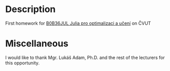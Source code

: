 # Description

First homework for [B0B36JUL Julia pro optimalizaci a učení](https://cw.fel.cvut.cz/b221/courses/b0b36jul/start) on ČVUT

# Miscellaneous

I would like to thank Mgr. Lukáš Adam, Ph.D. and the rest of the lecturers for this opportunity.
